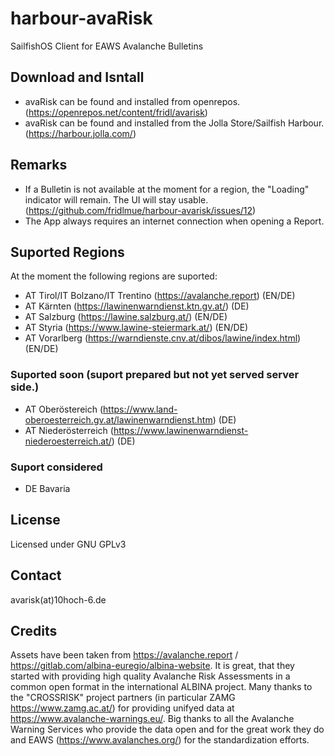 # harbour-avaRisk
SailfishOS Client for EAWS Avalanche Bulletins

## Download and Isntall
- avaRisk can be found and installed from openrepos. (https://openrepos.net/content/fridl/avarisk)
- avaRisk can be found and installed from the Jolla Store/Sailfish Harbour. (https://harbour.jolla.com/)

## Remarks
- If a Bulletin is not available at the moment for a region, the "Loading" indicator will remain. The UI will stay usable. (https://github.com/fridlmue/harbour-avarisk/issues/12)
- The App always requires an internet connection when opening a Report.

## Suported Regions
At the moment the following regions are suported:
- AT Tirol/IT Bolzano/IT Trentino (https://avalanche.report) (EN/DE)
- AT Kärnten (https://lawinenwarndienst.ktn.gv.at/) (DE)
- AT Salzburg (https://lawine.salzburg.at/) (EN/DE)
- AT Styria (https://www.lawine-steiermark.at/) (EN/DE)
- AT Vorarlberg (https://warndienste.cnv.at/dibos/lawine/index.html) (EN/DE)

### Suported soon (suport prepared but not yet served server side.)
- AT Oberöstereich (https://www.land-oberoesterreich.gv.at/lawinenwarndienst.htm) (DE)
- AT Niederösterreich (https://www.lawinenwarndienst-niederoesterreich.at/) (DE)

### Suport considered
- DE Bavaria

## License
Licensed under GNU GPLv3

## Contact
avarisk(at)10hoch-6.de

## Credits
Assets have been taken from https://avalanche.report / https://gitlab.com/albina-euregio/albina-website. It is great, that they started with providing high quality Avalanche Risk Assessments in a common open format in the international ALBINA project.
Many thanks to the "CROSSRISK" project partners (in particular ZAMG https://www.zamg.ac.at/) for providing unifyed data at https://www.avalanche-warnings.eu/. 
Big thanks to all the Avalanche Warning Services who provide the data open and for the great work they do and EAWS (https://www.avalanches.org/) for the standardization efforts.
